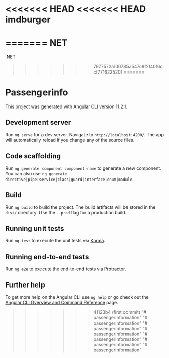 <<<<<<< HEAD
<<<<<<< HEAD
imdburger
=========
=======
NET
===

.NET
>>>>>>> 7977572a100785a547c8f2f40f6ccf7716225201
=======
# Passengerinfo

This project was generated with [Angular CLI](https://github.com/angular/angular-cli) version 11.2.1.

## Development server

Run `ng serve` for a dev server. Navigate to `http://localhost:4200/`. The app will automatically reload if you change any of the source files.

## Code scaffolding

Run `ng generate component component-name` to generate a new component. You can also use `ng generate directive|pipe|service|class|guard|interface|enum|module`.

## Build

Run `ng build` to build the project. The build artifacts will be stored in the `dist/` directory. Use the `--prod` flag for a production build.

## Running unit tests

Run `ng test` to execute the unit tests via [Karma](https://karma-runner.github.io).

## Running end-to-end tests

Run `ng e2e` to execute the end-to-end tests via [Protractor](http://www.protractortest.org/).

## Further help

To get more help on the Angular CLI use `ng help` or go check out the [Angular CLI Overview and Command Reference](https://angular.io/cli) page.
>>>>>>> 41123b4 (first commit)
"# passengerinformation" 
"# passengerinformation" 
"# passengerinformation" 
"# passengerinformation" 
"# passengerinformation" 
"# passengerinformation" 
"# passengerinformation" 
